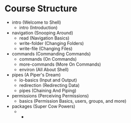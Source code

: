 # Course Structure

- intro (Welcome to Shell)
    - intro (Introduction)
- navigation (Snooping Around)
    - read (Navigation Basics)
    - write-folder (Changing Folders)
    - write-file (Changing Files)
- commands (Commanding Commands)
    - commands (On Commands)
    - more-commands (More On Commands)
    - environ (All About Shell)
- pipes (A Piper's Dream)
    - io-basics (Input and Output)
    - redirection (Redirecting Data)
    - pipes (Chaining And Piping)
- permissions (Perceiving Permissions)
    - basics (Permission Basics, users, groups, and more)
- packages (Super Cow Powers)
    - *